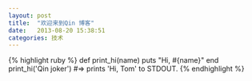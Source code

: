 ```yaml
---
layout: post
title:  "欢迎来到Qin 博客"
date:   2013-08-20 15:38:51
categories: 技术
---
```


{% highlight ruby %}
def print_hi(name)
  puts "Hi, #{name}"
end
print_hi('Qin joker')
#=> prints 'Hi, Tom' to STDOUT.
{% endhighlight %}
